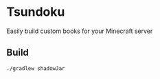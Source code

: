 # Tsundoku
Easily build custom books for your Minecraft server

## Build
```
./gradlew shadowJar
```
